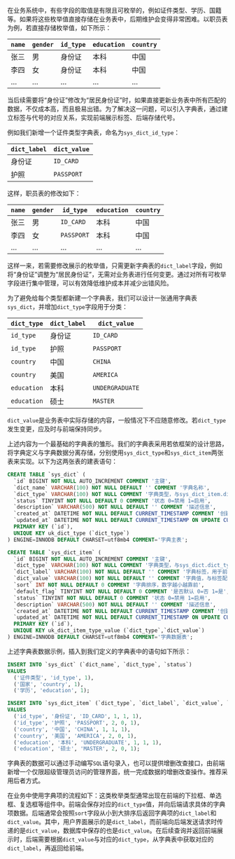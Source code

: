在业务系统中，有些字段的取值是有限且可枚举的，例如证件类型、学历、国籍等。如果将这些枚举值直接存储在业务表中，后期维护会变得非常困难。以职员表为例，若直接存储枚举值，如下所示：

| `name` | `gender` | `id_type` | `education` | `country` |
| ------ | -------- | --------- | ----------- | --------- |
| 张三   | 男       | 身份证    | 本科        | 中国      |
| 李四   | 女       | 身份证    | 本科        | 中国      |
| …      | …        | …         | …           | …         |

当后续需要将“身份证”修改为“居民身份证”时，如果直接更新业务表中所有匹配的数据，不仅成本高，而且极易出错。为了解决这一问题，可以引入字典表，通过建立标签与代号的对应关系，实现前端展示标签、后端存储代号。

例如我们新增一个证件类型字典表，命名为`sys_dict_id_type`：

| `dict_label` | `dict_value` |
| ----- | ---------- |
| 身份证 | `ID_CARD` |
| 护照 | `PASSPORT` |

这样，职员表的修改如下：

| `name` | `gender` | `id_type` | `education` | `country` |
| ---- | ---- | -------- | ---- | ---- |
| 张三 | 男   | `ID_CARD` | 本科 | 中国 |
| 李四 | 女   | `PASSPORT` | 本科 | 中国 |
| …    | …    | …        | …    | …    |

这样一来，若需要修改展示的枚举值，只需更新字典表的`dict_label`字段，例如将“身份证”调整为“居民身份证”，无需对业务表进行任何变更。通过对所有可枚举字段进行集中管理，可以有效降低维护成本并减少出错风险。

为了避免给每个类型都新建一个字典表，我们可以设计一张通用字典表`sys_dict`，并增加`dict_type`字段用于分类：


| `dict_type` | `dict_label` | `dict_value`    |
| ----------- | ------------ | --------------- |
| `id_type`   | 身份证          | `ID_CARD`       |
| `id_type`   | 护照           | `PASSPORT`      |
| `country`   | 中国           | `CHINA`         |
| `country`   | 美国           | `AMERICA`       |
| `education` | 本科           | `UNDERGRADUATE` |
| `education` | 硕士           | `MASTER`        |

`dict_value`是业务表中实际存储的内容，一般情况下不应随意修改。若`dict_type`发生变更，应及时与前端保持同步。

上述内容为一个最基础的字典表的雏形。我们的字典表采用若依框架的设计思路，将字典定义与字典数据分离存储，分别使用`sys_dict_type`和`sys_dict_item`两张表来实现。以下为这两张表的建表语句：

```sql
CREATE TABLE `sys_dict` (
  `id` BIGINT NOT NULL AUTO_INCREMENT COMMENT '主键',
  `dict_name` VARCHAR(100) NOT NULL DEFAULT '' COMMENT '字典名称',
  `dict_type` VARCHAR(100) NOT NULL COMMENT '字典类型，与sys_dict_item.dict_type关联',
  `status` TINYINT NOT NULL DEFAULT 0 COMMENT '状态 0=禁用 1=启用',
  `description` VARCHAR(500) NOT NULL DEFAULT '' COMMENT '描述信息',
  `created_at` DATETIME NOT NULL DEFAULT CURRENT_TIMESTAMP COMMENT '创建时间',
  `updated_at` DATETIME NOT NULL DEFAULT CURRENT_TIMESTAMP ON UPDATE CURRENT_TIMESTAMP COMMENT '修改时间',
  PRIMARY KEY (`id`),
  UNIQUE KEY uk_dict_type (`dict_type`)
) ENGINE=INNODB DEFAULT CHARSET=utf8mb4 COMMENT='字典主表';

CREATE TABLE `sys_dict_item` (
  `id` BIGINT NOT NULL AUTO_INCREMENT COMMENT '主键',
  `dict_type` VARCHAR(100) NOT NULL COMMENT '字典类型，与sys_dict.dict_type关联',
  `dict_label` VARCHAR(100) NOT NULL DEFAULT '' COMMENT '字典标签，用于前端展示',
  `dict_value` VARCHAR(100) NOT NULL DEFAULT '' COMMENT '字典值，与标签配对，用于后端存储',
  `sort` INT NOT NULL DEFAULT 0 COMMENT '字典排序，数字越小越靠前',
  `default_flag` TINYINT NOT NULL DEFAULT 0 COMMENT '是否默认 0=否 1=是',
  `status` TINYINT NOT NULL DEFAULT 0 COMMENT '状态 0=禁用 1=启用',
  `description` VARCHAR(500) NOT NULL DEFAULT '' COMMENT '描述信息',
  `created_at` DATETIME NOT NULL DEFAULT CURRENT_TIMESTAMP COMMENT '创建时间',
  `updated_at` DATETIME NOT NULL DEFAULT CURRENT_TIMESTAMP ON UPDATE CURRENT_TIMESTAMP COMMENT '修改时间',
  PRIMARY KEY (`id`),
  UNIQUE KEY uk_dict_item_type_value (`dict_type`,`dict_value`)
) ENGINE=INNODB DEFAULT CHARSET=utf8mb4 COMMENT='字典数据表';
```

上述字典表数据示例，插入到我们定义的字典表中的语句如下所示：

```sql
INSERT INTO `sys_dict` (`dict_name`, `dict_type`, `status`)
VALUES
  ('证件类型', 'id_type', 1),
  ('国家', 'country', 1),
  ('学历', 'education', 1);

INSERT INTO `sys_dict_item` (`dict_type`, `dict_label`, `dict_value`, `sort`, `default_flag`, `status`)
VALUES
  ('id_type', '身份证', 'ID_CARD', 1, 1, 1),
  ('id_type', '护照', 'PASSPORT', 2, 0, 1),
  ('country', '中国', 'CHINA', 1, 1, 1),
  ('country', '美国', 'AMERICA', 2, 0, 1),
  ('education', '本科', 'UNDERGRADUATE', 1, 1, 1),
  ('education', '硕士', 'MASTER', 2, 0, 1);
```

字典表的数据可以通过手动编写`SQL`语句录入，也可以提供增删改查接口，由前端新增一个仅限超级管理员访问的管理界面，统一完成数据的增删改查操作。推荐采用后者方式。

在业务中使用字典项的流程如下：这类枚举类型通常出现在前端的下拉框、单选框、复选框等组件中。前端会保存对应的`dict_type`值，并向后端请求具体的字典项数据。后端通常会按照`sort`字段从小到大排序后返回字典项的`dict_label`和`dict_value`。其中，用户界面展示的是`dict_label`，而前端向后端发送请求时传递的是`dict_value`，数据库中保存的也是`dict_value`。在后续查询并返回前端展示时，后端需要根据`dict_value`与对应的`dict_type`，从字典表中获取对应的`dict_label`，再返回给前端。


